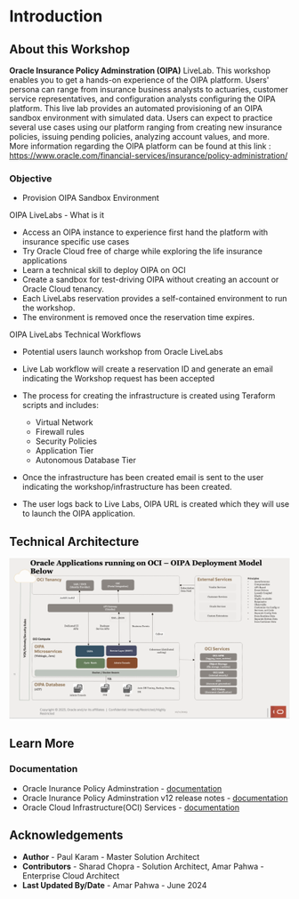 # Introduction

## About this Workshop


**Oracle Insurance Policy Adminstration (OIPA)** LiveLab. This workshop enables you to get a hands-on experience of the OIPA platform.  Users' persona can range from insurance business analysts to actuaries, customer service representatives, and configuration analysts configuring the OIPA platform.  This live lab provides an automated provisioning of an OIPA sandbox environment with simulated data. Users can expect to practice several use cases using our platform ranging from creating new insurance policies, issuing pending policies, analyzing account values, and more.  More information regarding the OIPA platform can be found at this link : https://www.oracle.com/financial-services/insurance/policy-administration/



### Objective
* Provision OIPA Sandbox Environment

OIPA LiveLabs - What is it
* Access an  OIPA instance to experience first hand the platform with insurance specific use cases
* Try Oracle Cloud free of charge while exploring the life insurance applications
* Learn a technical skill to deploy OIPA on OCI
* Create a sandbox for test-driving OIPA without creating an account or Oracle Cloud tenancy. 
* Each LiveLabs reservation provides a self-contained environment to run the workshop. 
* The environment is removed once the reservation time expires.

OIPA LiveLabs Technical Workflows

* Potential users launch workshop from Oracle LiveLabs
* Live Lab workflow will create a reservation ID and generate an email indicating the Workshop request has been accepted
* The process for creating the infrastructure is created using Teraform scripts and includes:

    * Virtual Network
    * Firewall rules
    * Security Policies
    * Application Tier
    * Autonomous Database Tier
* Once the infrastructure has been created email is sent to the user indicating the workshop/infrastructure has been created.
* The user logs back to Live Labs, OIPA URL is created which they will use to launch the OIPA application.



## Technical Architecture

![Technical Architecture](./images/FunctionalArchitecture.png)



## Learn More

###  Documentation
- Oracle Inurance Policy Adminstration - [documentation](https://www.oracle.com/financial-services/insurance/life-annuity)
- Oracle Inurance Policy Adminstration v12 release notes - [documentation](https://docs.oracle.com/cd/F56930_01/index.html)
- Oracle Cloud Infrastructure(OCI) Services - [documentation](https://docs.oracle.com/en-us/iaas/Content/services.htm)



## Acknowledgements
* **Author** - Paul Karam - Master Solution Architect
* **Contributors** -  Sharad Chopra - Solution Architect, Amar Pahwa - Enterprise Cloud Architect
* **Last Updated By/Date** - Amar Pahwa - June 2024